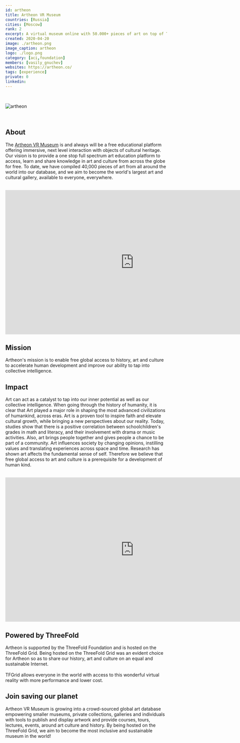 ```yaml
---
id: artheon
title: Artheon VR Museum
countries: [Russia]
cities: [Moscow]
rank: 2
excerpt: A virtual museum online with 50.000+ pieces of art on top of TF Grid.
created: 2020-04-20
image: ./artheon.png
image_caption: artheon
logo: ./logo.png
category: [aci,foundation]
members: [vasily_gnuchev]
websites: https://artheon.co/
tags: [experience]
private: 0
linkedin:
---
```


<br/>

![artheon](./artheon2.jpg)

<br/>

## About

The [Artheon VR Museum](https://artheon.co/) is and always will be a free educational platform offering immersive, next level interaction with objects of cultural heritage. Our vision is to provide a one stop full spectrum art education platform to access, learn and share knowledge in art and culture from across the globe for free. To date, we have compiled 40,000 pieces of art from all around the world into our database, and we aim to become the world's largest art and cultural gallery, available to everyone, everywhere.

<BR>

<iframe src="https://player.vimeo.com/video/412681114" width="800" height="450" frameborder="0" allow="autoplay; fullscreen" allowfullscreen></iframe>

<BR>

## Mission

Artheon's mission is to enable free global access to history, art and culture to accelerate human development and improve our ability to tap into collective intelligence.

## Impact

Art can act as a catalyst to tap into our inner potential as well as our collective intelligence. When going through the history of humanity, it is clear that Art played a major role in shaping the most advanced civilizations of humankind, across eras. Art is a proven tool to inspire faith and elevate cultural growth, while bringing a new perspectives about our reality. Today, studies show that there is a positive correlation between schoolchildren's grades in math and literacy, and their involvement with drama or music activities. Also, art brings people together and gives people a chance to be part of a community. Art influences society by changing opinions, instilling values and translating experiences across space and time. Research has shown art affects the fundamental sense of self. Therefore we believe that free global access to art and culture is a prerequisite for a development of human kind.

<BR>

<iframe width="800" height="450" src="https://www.youtube.com/embed/Ofk22N2Ew1k" title="YouTube video player" frameborder="0" allow="accelerometer; autoplay; clipboard-write; encrypted-media; gyroscope; picture-in-picture" allowfullscreen></iframe>

<BR>

## Powered by ThreeFold

Artheon is supported by the ThreeFold Foundation and is hosted on the ThreeFold Grid. Being hosted on the ThreeFold Grid was an evident choice for Artheon so as to share our history, art and culture on an equal and sustainable Internet.
<br/>
<br/>
TFGrid allows everyone in the world with access to this wonderful virtual reality with more performance and lower cost.

## Join saving our planet

Artheon VR Museum is growing into a crowd-sourced global art database empowering smaller museums, private collections, galleries and individuals with tools to publish and display artwork and provide courses, tours, lectures, events, around art culture and history. By being hosted on the ThreeFold Grid, we aim to become the most inclusive and sustainable museum in the world!

<!-- ## Support this project

Artheon is included in ThreeFold’s [Token Distribution Event (TDE)](https://library.threefold.me/info/tfgrid/#/tdeoverview)</a> for the impact it brings to our planet, humanity and the ThreeFold Grid.
The ThreeFold Token (TFT) represents a unit of capacity on the new Internet and is created only when new capacity is added to the ThreeFold Grid.
Each project on the TDE benefits from TFT fund allocations. You can buy TFT's and support Artheon, and the growth of a new Conscious Internet. -->

<!-- ### Roadmap
- Q4 2020
  - Integration with ThreeFold Grid -->
